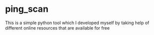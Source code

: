 # ping_scan
This is a simple python tool which I developed myself by taking help of different online resources that are available for free
